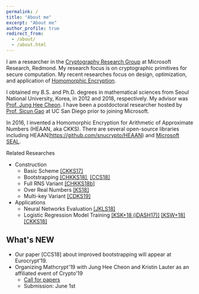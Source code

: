 ```yaml
---
permalink: /
title: "About me"
excerpt: "About me"
author_profile: true
redirect_from: 
  - /about/
  - /about.html
---
```


I am a researcher in the [Cryptography Research Group](https://www.microsoft.com/en-us/research/group/cryptography-research/) at Microsoft Research, Redmond.
My research focus is on cryptographic primitives for secure computation. My recent researches focus on design, optimization, and application of [Homomorphic Encryption](https://en.wikipedia.org/wiki/Homomorphic_encryption).

I obtained my B.S. and Ph.D. degrees in mathematical sciences from Seoul National University, Korea, in 2012 and 2018, respectively. My advisor was [Prof. Jung Hee Cheon](http://www.math.snu.ac.kr/~jhcheon/xe2/).
I have been a postdoctoral researcher hosted by [Prof. Sicun Gao](https://scungao.github.io) at UC San Diego prior to joining Microsoft.

In 2016, I invented a Homomorphic Encryption for Arithmetic of Approximate Numbers (HEAAN, aka CKKS).
There are several open-source libraries including HEAAN(https://github.com/snucrypto/HEAAN) and [Microsoft SEAL](https://www.microsoft.com/en-us/research/project/microsoft-seal/).

Related Researches
  * Construction
    * Basic Scheme [[CKKS17]](https://eprint.iacr.org/2016/421)
    * Bootstrapping [[CHKKS18]](https://eprint.iacr.org/2018/153), [[CCS18]](https://eprint.iacr.org/2018/1043)
    * Full RNS Variant [[CHKKS18b]](https://eprint.iacr.org/2018/931)
    * Over Real Numbers [[KS18]](https://eprint.iacr.org/2018/952)
    * Multi-key Variant [[CDKS19]](https://eprint.iacr.org/2019/524)
  * Applications
    * Neural Networks Evaluation [[JKLS18]](https://eprint.iacr.org/2018/1041)
    * Logistic Regression Model Training [[KSK+18 (iDASH17)]](https://yongsoosong.github.io/files/papers/idash17.pdf) [[KSW+18]](https://yongsoosong.github.io/files/papers/HELR.pdf) [[CKKS18]](https://yongsoosong.github.io/files/papers/ensemble.pdf)

## What's NEW
  * Our paper [CCS18] about improved bootstrapping will appear at Eurocrypt’19.
  * Organizing Mathcrypt'19 with Jung Hee Cheon and Kristin Lauter as an affiliated event of Crypto'19
    * [Call for papers](http://imdarc.math.snu.ac.kr/MathCrypt2019/)
    * Submission: June 1st